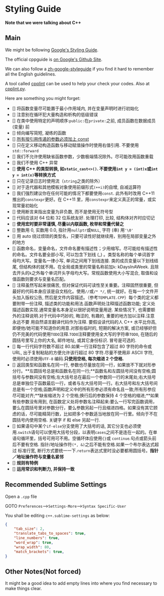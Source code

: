 # Styling Guide

**Note that we were talking about C++**

## Main

We might be following [Google's Styling Guide](https://github.com/google/styleguide).

The official cppguide is [on Google's Github Site](http://google.github.io/styleguide/cppguide.html).

We can also follow a [zh-google-styleguide](http://zh-google-styleguide.readthedocs.org/en/latest/google-cpp-styleguide/) if you find it hard to remember all the English guidelines.

A tool called [cpplint](https://pypi.python.org/pypi/cpplint) can be used to help your check your codes. Also at [cpplint.py](https://github.com/google/styleguide/blob/gh-pages/cpplint/cpplint.py).

Here are something you might forget:

- [] 将函数变量尽可能置于最小作用域内, 并在变量声明时进行初始化
- [] 注意别在循环犯大量构造和析构的低级错误
- [] 在类中使用特定的声明顺序:`public:`在`private:`之前, 成员函数在数据成员 (变量) 前
- [] 倾向编写简短, 凝练的函数
- [] [所有按引用传递的参数必须加上 const](http://zh-google-styleguide.readthedocs.org/en/latest/google-cpp-styleguide/others/)
- [] 只在定义移动构造函数与移动赋值操作时使用右值引用. 不要使用 `std::forward`
- [] 我们不允许使用缺省函数参数，少数极端情况除外。尽可能改用函数重载
- [] 我们不使用 C++ 异常
- [] **使用 C++ 的类型转换, 如`static_cast<>()`. 不要使用`int y = (int)x`或`int y = int(x)`等转换方式**
- [] 只在记录日志时使用流（`string`之类的除外）
- [] 对于迭代器和其他模板对象使用前缀形式`(++i)`的自增, 自减运算符
- [] 我们强烈建议你在任何可能的情况下都要使用`const`. 此外有时改用 C++11 推出的`constexpr`更好。在 C++11 里，用`constexpr`来定义真正的常量，或实现常量初始化
- [] 使用断言来指出变量为非负数, 而不是使用无符号型
- [] 代码应该对 64 位和 32 位系统友好. 处理打印, 比较, 结构体对齐时应切记
- [] **使用宏时要非常谨慎, 尽量以内联函数, 枚举和常量代替之**
- [] 整数用 0, 实数用 0.0, 指针用`nullptr`或`NULL`, 字符 (串) 用`'\0'`
- [] 用 auto 绕过烦琐的类型名，只要可读性好就继续用，别用在局部变量之外的地方
- [] 函数命名，变量命名，文件命名要有描述性；少用缩写。尽可能给有描述性的命名。文件名要全部小写, 可以包含下划线 (_) 。类型名称的每个单词首字母均大写。变量名一律小写, 单词之间用下划线连接. 类的成员变量以下划线结尾, 但结构体的就不用。在全局或类里的常量名称前加`k`: kDaysInAWeek. 且除去开头的`k`之外每个单词开头字母均大写。常规函数使用大小写混合, 取值和设值函数则要求与变量名匹配。
- [] 注释虽然写起来很痛苦, 但对保证代码可读性至关重要。注释固然很重要, 但最好的代码本身应该是自文档化。使用`//`或`/* */`, 统一就好。在每一个文件开头加入版权公告, 然后是文件内容描述。（参考`TEMPLATE.CPP`）每个类的定义都要附带一份注释, 描述类的功能和用法.函数声明处注释描述函数功能; 定义处描述函数实现.通常变量名本身足以很好说明变量用途. 某些情况下, 也需要额外的注释说明.对于代码中巧妙的, 晦涩的, 有趣的, 重要的地方加以注释.注意 永远不要 用自然语言翻译代码作为注释. 要假设读代码的人 C++ 水平比你高, 即便他/她可能不知道你的用意.对那些临时的, 短期的解决方案, 或已经够好但仍不完美的代码使用`TODO`注释.`TODO`注释要使用全大写的字符串`TODO`, 在随后的圆括号里写上你的大名, 邮件地址, 或其它身份标识. 冒号是可选的. 
- [] 每一行代码字符数不超过 80.如果一行注释包含了超过 80 字符的命令或 URL, 出于复制粘贴的方便允许该行超过 80 字符.尽量不使用非 ASCII 字符, 使用时必须使用`UTF-8` 编码.**只使用空格, 每次缩进 2 个空格.**
- [] 返回类型和函数名在同一行, 参数也尽量放在同一行，如果放不下就对形参分行。**左圆括号总是和函数名在同一行;**函数名和左圆括号间没有空格;圆括号与参数间没有空格;左大括号总在最后一个参数同一行的末尾处;右大括号总是单独位于函数最后一行，或者与左大括号同一行。右大括号和左大括号间总是有一个空格;函数声明和定义中的所有形参必须有命名且一致;所有形参应尽可能对齐;**缺省缩进为 2 个空格;换行后的参数保持 4 个空格的缩进;**如果有些参数没有用到, 在函数定义处将参数名注释起来:要么一行写完函数调用，要么在圆括号里对参数分行，要么参数另起一行且缩进四格。如果没有其它顾虑的话，尽可能精简行数，比如把多个参数适当地放在同一行里。倾向于不在圆括号内使用空格. 关键字 if 和 else 另起一行.
- [] 如果语句中某个`if-else`分支使用了大括号的话, 其它分支也必须使用.`switch`语句可以使用大括号分段，以表明`cases`之间不是连在一起的。在单语句循环里，括号可用可不用。空循环体应使用`{}`或 `continue`.句点或箭头前后不要有空格. 指针/地址操作符`(*, &)`之后不能有空格.如果一个布尔表达式超过 标准行宽, 断行方式要统一一下.`return`表达式里时没必要都用圆括号。**指针／地址操作符与变量名紧邻**
- [] **规则有特例**
- [] **运用常识和判断力, 并保持一致**

## Recommended Sublime Settings

Open a `.cpp` file

GOTO `Preferences`-->`Settings-More`-->`Syntax Specific-User`

You shall be editing `c++.sublime-settings` as below:

```json
{
    "tab_size": 2,
    "translate_tabs_to_spaces": true,
	"line_numbers": true,
	"word_wrap": true,
	"wrap_width": 80,
	"match_brackets": true,
}
```

## Other Notes(Not forced)

It might be a good idea to add empty lines into where you find necessary to make things clear.